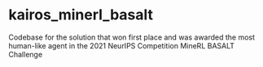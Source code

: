 # kairos_minerl_basalt
Codebase for the solution that won first place and was awarded the most human-like agent in the 2021 NeurIPS Competition MineRL BASALT Challenge
